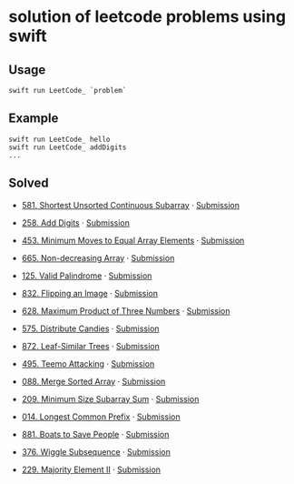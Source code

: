 # solution of leetcode problems using swift 

## Usage

```
swift run LeetCode_ `problem`
```

## Example

```
swift run LeetCode_ hello
swift run LeetCode_ addDigits
...
```

## Solved

- [581. Shortest Unsorted Continuous Subarray](https://leetcode.com/problems/shortest-unsorted-continuous-subarray/) · [Submission](Sources/LeetCode_/581.ShortestUnsortedContinuousSubarray/ShortestUnsortedContinuousSubarray.swift)

- [258. Add Digits](https://leetcode.com/problems/add-digits/) · [Submission](Sources/LeetCode_/258.AddDigits/AddDigits.swift)

- [453. Minimum Moves to Equal Array Elements](https://leetcode.com/problems/minimum-moves-to-equal-array-elements/) · [Submission](Sources/LeetCode_/453.MinimumMovesToEqualArrayElements/MinimumMovesToEqual.swift)

- [665. Non-decreasing Array](https://leetcode.com/problems/non-decreasing-array/) · [Submission](Sources/LeetCode_/665.Non-decreasingArray/NonDecreasing.swift)

- [125. Valid Palindrome](https://leetcode.com/problems/valid-palindrome/) · [Submission](Sources/LeetCode_/125.ValidPalindrome/ValidPalindrome.swift)

- [832. Flipping an Image](https://leetcode.com/problems/flipping-an-image/) · [Submission](Sources/LeetCode_/832.FlippingAnImage/FlippingAnImage.swift)

- [628. Maximum Product of Three Numbers](https://leetcode.com/problems/maximum-product-of-three-numbers/) · [Submission](Sources/LeetCode_/628.MaximumProductOfThreeNumbers/MaximumProductOfThreeNumbers.swift)

- [575. Distribute Candies](https://leetcode.com/problems/distribute-candies/) · [Submission](Sources/LeetCode_/575.DistributeCandies/DistributeCandies.swift)

- [872. Leaf-Similar Trees](https://leetcode.com/problems/leaf-similar-trees/) · [Submission](Sources/LeetCode_/872.Leaf-SimilarTrees/Leaf-SimilarTrees.swift)

- [495. Teemo Attacking](https://leetcode.com/problems/teemo-attacking/) · [Submission](Sources/LeetCode_/495.TeemoAttacking/TeemoAttacking.swift)

- [088. Merge Sorted Array](https://leetcode-cn.com/problems/merge-sorted-array/) · [Submission](Sources/LeetCode_/088.MergeSortedArray/MergeSortedArray.swift)

- [209. Minimum Size Subarray Sum](https://leetcode.com/problems/minimum-size-subarray-sum/) · [Submission](Sources/LeetCode_/209.MinimumSizeSubarraySum/MinimumSizeSubarraySum.swift)

- [014. Longest Common Prefix](https://leetcode.com/problems/longest-common-prefix/) · [Submission](Sources/LeetCode_/014.LongestCommonPrefix/LongestCommonPrefix.swift)

- [881. Boats to Save People](https://leetcode.com/problems/boats-to-save-people/) · [Submission](Sources/LeetCode_/881.BoatstoSavePeople/BoatstoSavePeople.swift)

- [376. Wiggle Subsequence](https://leetcode.com/problems/wiggle-subsequence/) · [Submission](Sources/LeetCode_/376.WiggleSubsequence/WiggleSubsequence.swift)

- [229. Majority Element II](https://leetcode.com/problems/majority-element-ii/) · [Submission](Sources/LeetCode_/229.MajorityElementII/MajorityElementII.swift)
